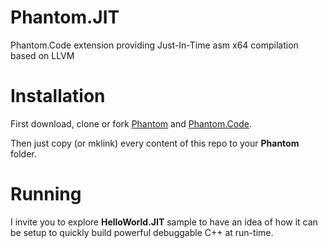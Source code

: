 # Phantom.JIT
Phantom.Code extension providing Just-In-Time asm x64 compilation based on LLVM

# Installation
First download, clone or fork [Phantom](https://github.com/vlmillet/Phantom) and [Phantom.Code](https://github.com/vlmillet/Phantom.Code).

Then just copy (or mklink) every content of this repo to your **Phantom** folder.

# Running
I invite you to explore **HelloWorld.JIT** sample to have an idea of how it can be setup to quickly build powerful debuggable C++ at run-time.
